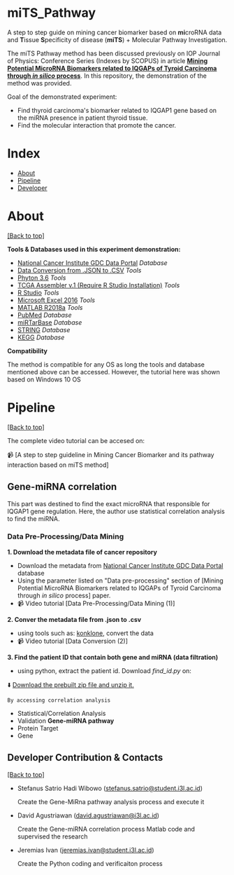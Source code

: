 # miTS_Pathway
A step to step guide on mining cancer biomarker based on **mi**croRNA data and **T**issue **S**pecificity of disease (**miTS**) + Molecular Pathway Investigation.

The miTS Pathway method has been discussed previously on IOP Journal of Physics: Conference Series (Indexes by SCOPUS) in article [**Mining Potential MicroRNA Biomarkers related to IQGAPs of Tyroid Carcinoma through *in silico* process**](http://commdis.telkomuniversity.ac.id/icodis/2018/). In this repository, the demonstration of the method  was provided.

Goal of the demonstrated experiment:
- Find thyroid carcinoma's biomarker related to IQGAP1 gene based on the miRNA presence in patient thyroid tissue.
- Find the molecular interaction that promote the cancer.


# Index

- [About](https://github.com/stefanuswibowo/MiTS_Pathway#about)
- [Pipeline](https://github.com/stefanuswibowo/MiTS_Pathway#pipeline)
- [Developer](https://github.com/stefanuswibowo/MiTS_Pathway#contacts)


# About

[[Back to top]](https://github.com/stefanuswibowo/MiTS_Pathway#index)

**Tools & Databases used in this experiment demonstration:**
- [National Cancer Institute GDC Data Portal](https://portal.gdc.cancer.gov/) *Database*
- [Data Conversion from .JSON to .CSV](https://konklone.io/json/) *Tools*
- [Phyton 3.6](https://www.python.org/downloads/release/python-360/) *Tools*
- [TCGA Assembler v.1 (Require R Studio Installation)](http://www.compgenome.org/TCGA-Assembler/) *Tools*
- [R Studio](https://www.rstudio.com/) *Tools*
- [Microsoft Excel 2016](https://products.office.com/en/excel) *Tools*
- [MATLAB R2018a](https://www.mathworks.com/products/matlab.html) *Tools*
- [PubMed](https://www.ncbi.nlm.nih.gov/pubmed/) *Database*
- [miRTarBase](http://mirtarbase.mbc.nctu.edu.tw/) *Database*
- [STRING](https://string-db.org/) *Database*
- [KEGG](https://www.genome.jp/kegg/) *Database*

**Compatibility**

The method is compatible for any OS as long the tools and database mentioned above can be accessed. However, the tutorial here was shown based on Windows 10 OS


# Pipeline

[[Back to top]](https://github.com/stefanuswibowo/MiTS_Pathway#index)

The complete video tutorial can be accesed on:

:video_camera: [A step to step guideline in Mining Cancer Biomarker and its pathway interaction based on miTS method]

## Gene-miRNA correlation
This part was destined to find the exact microRNA that responsible for IQGAP1 gene regulation. Here, the author use statistical correlation analysis to find the miRNA.
### Data Pre-Processing/Data Mining
**1. Download the metadata file of cancer repository**
- Download the metadata from [National Cancer Institute GDC Data Portal](https://portal.gdc.cancer.gov/) database
- Using the parameter listed on "Data pre-processing" section of [Mining Potential MicroRNA Biomarkers related to IQGAPs of Tyroid Carcinoma through *in silico* process] paper.
- :video_camera: Video tutorial [Data Pre-Processing/Data Mining (1)]

**2. Conver the metadata file from .json to .csv**
- using tools such as: [konklone](https://konklone.io/json/), convert the data
- :video_camera: Video tutorial [Data Conversion (2)]

**3. Find the patient ID that contain both gene and miRNA (data filtration)**
- using python, extract the patient id. Download *find_id.py* on:

:arrow_down: [Download the prebuilt zip file and unzip it.](https://github.com/stefanuswibowo/miTS_Pathway/releases/latest)


    
    By accessing correlation analysis
 - Statistical/Correlation Analysis
 - Validation
 **Gene-miRNA pathway**
 - Protein Target
 - Gene
  
 ## Developer Contribution & Contacts
 
 [[Back to top]](https://github.com/stefanuswibowo/MiTS_Pathway#Developer)
 
 - Stefanus Satrio Hadi Wibowo (stefanus.satrio@student.i3l.ac.id)
 
   Create the Gene-MiRna pathway analysis process and execute it
 - David Agustriawan (david.agustriawan@i3l.ac.id)
 
   Create the Gene-miRNA correlation process Matlab code and supervised the research
 - Jeremias Ivan (jeremias.ivan@student.i3l.ac.id)
 
   Create the Python coding and verificaiton process
